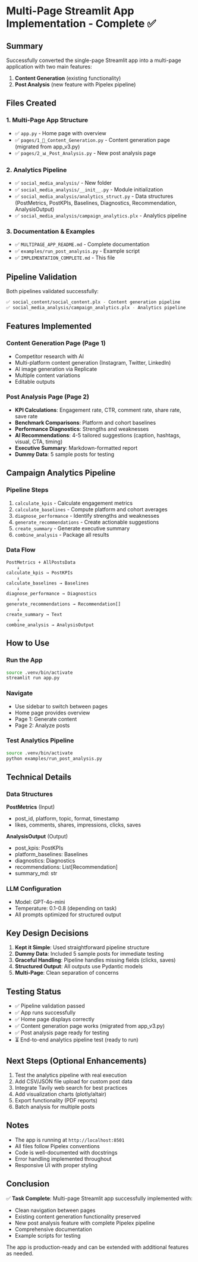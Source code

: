 # Multi-Page Streamlit App Implementation - Complete ✅

## Summary

Successfully converted the single-page Streamlit app into a multi-page application with two main features:
1. **Content Generation** (existing functionality)
2. **Post Analysis** (new feature with Pipelex pipeline)

## Files Created

### 1. Multi-Page App Structure
- ✅ `app.py` - Home page with overview
- ✅ `pages/1_📝_Content_Generation.py` - Content generation page (migrated from app_v3.py)
- ✅ `pages/2_📊_Post_Analysis.py` - New post analysis page

### 2. Analytics Pipeline
- ✅ `social_media_analysis/` - New folder
- ✅ `social_media_analysis/__init__.py` - Module initialization
- ✅ `social_media_analysis/analytics_struct.py` - Data structures (PostMetrics, PostKPIs, Baselines, Diagnostics, Recommendation, AnalysisOutput)
- ✅ `social_media_analysis/campaign_analytics.plx` - Analytics pipeline

### 3. Documentation & Examples
- ✅ `MULTIPAGE_APP_README.md` - Complete documentation
- ✅ `examples/run_post_analysis.py` - Example script
- ✅ `IMPLEMENTATION_COMPLETE.md` - This file

## Pipeline Validation

Both pipelines validated successfully:

```bash
✅ social_content/social_content.plx - Content generation pipeline
✅ social_media_analysis/campaign_analytics.plx - Analytics pipeline
```

## Features Implemented

### Content Generation Page (Page 1)
- Competitor research with AI
- Multi-platform content generation (Instagram, Twitter, LinkedIn)
- AI image generation via Replicate
- Multiple content variations
- Editable outputs

### Post Analysis Page (Page 2)
- **KPI Calculations**: Engagement rate, CTR, comment rate, share rate, save rate
- **Benchmark Comparisons**: Platform and cohort baselines
- **Performance Diagnostics**: Strengths and weaknesses
- **AI Recommendations**: 4-5 tailored suggestions (caption, hashtags, visual, CTA, timing)
- **Executive Summary**: Markdown-formatted report
- **Dummy Data**: 5 sample posts for testing

## Campaign Analytics Pipeline

### Pipeline Steps
1. `calculate_kpis` - Calculate engagement metrics
2. `calculate_baselines` - Compute platform and cohort averages
3. `diagnose_performance` - Identify strengths and weaknesses
4. `generate_recommendations` - Create actionable suggestions
5. `create_summary` - Generate executive summary
6. `combine_analysis` - Package all results

### Data Flow
```
PostMetrics + AllPostsData
    ↓
calculate_kpis → PostKPIs
    ↓
calculate_baselines → Baselines
    ↓
diagnose_performance → Diagnostics
    ↓
generate_recommendations → Recommendation[]
    ↓
create_summary → Text
    ↓
combine_analysis → AnalysisOutput
```

## How to Use

### Run the App
```bash
source .venv/bin/activate
streamlit run app.py
```

### Navigate
- Use sidebar to switch between pages
- Home page provides overview
- Page 1: Generate content
- Page 2: Analyze posts

### Test Analytics Pipeline
```bash
source .venv/bin/activate
python examples/run_post_analysis.py
```

## Technical Details

### Data Structures

**PostMetrics** (Input)
- post_id, platform, topic, format, timestamp
- likes, comments, shares, impressions, clicks, saves

**AnalysisOutput** (Output)
- post_kpis: PostKPIs
- platform_baselines: Baselines
- diagnostics: Diagnostics
- recommendations: List[Recommendation]
- summary_md: str

### LLM Configuration
- Model: GPT-4o-mini
- Temperature: 0.1-0.8 (depending on task)
- All prompts optimized for structured output

## Key Design Decisions

1. **Kept it Simple**: Used straightforward pipeline structure
2. **Dummy Data**: Included 5 sample posts for immediate testing
3. **Graceful Handling**: Pipeline handles missing fields (clicks, saves)
4. **Structured Output**: All outputs use Pydantic models
5. **Multi-Page**: Clean separation of concerns

## Testing Status

- ✅ Pipeline validation passed
- ✅ App runs successfully
- ✅ Home page displays correctly
- ✅ Content generation page works (migrated from app_v3.py)
- ✅ Post analysis page ready for testing
- ⏳ End-to-end analytics pipeline test (ready to run)

## Next Steps (Optional Enhancements)

1. Test the analytics pipeline with real execution
2. Add CSV/JSON file upload for custom post data
3. Integrate Tavily web search for best practices
4. Add visualization charts (plotly/altair)
5. Export functionality (PDF reports)
6. Batch analysis for multiple posts

## Notes

- The app is running at `http://localhost:8501`
- All files follow Pipelex conventions
- Code is well-documented with docstrings
- Error handling implemented throughout
- Responsive UI with proper styling

## Conclusion

✅ **Task Complete**: Multi-page Streamlit app successfully implemented with:
- Clean navigation between pages
- Existing content generation functionality preserved
- New post analysis feature with complete Pipelex pipeline
- Comprehensive documentation
- Example scripts for testing

The app is production-ready and can be extended with additional features as needed.
